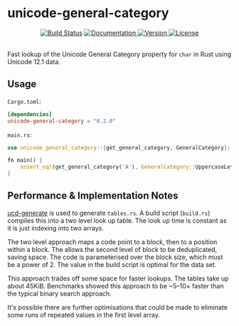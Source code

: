unicode-general-category
========================

<div align="center">
  <a href="https://travis-ci.com/yeslogic/unicode-general-category">
    <img src="https://travis-ci.com/yeslogic/unicode-general-category.svg?branch=master" alt="Build Status"></a>
  <a href="https://docs.rs/unicode-general-category">
    <img src="https://docs.rs/unicode-general-category/badge.svg" alt="Documentation">
  </a>
  <a href="https://crates.io/crates/unicode-general-category">
    <img src="https://img.shields.io/crates/v/unicode-general-category.svg" alt="Version">
  </a>
  <a href="https://github.com/yeslogic/unicode-general-category/blob/master/LICENSE">
    <img src="https://img.shields.io/crates/l/unicode-general-category.svg" alt="License">
  </a>
</div>

<br>

Fast lookup of the Unicode General Category property for `char` in Rust using
Unicode 12.1 data.

Usage
-----

`Cargo.toml`:

```toml
[dependencies]
unicode-general-category = "0.2.0"
```

`main.rs`:

```rust
use unicode_general_category::{get_general_category, GeneralCategory};

fn main() {
    assert_eq!(get_general_category('A'), GeneralCategory::UppercaseLetter);
}
```

Performance & Implementation Notes
----------------------------------

[ucd-generate] is used to generate `tables.rs`. A build script (`build.rs`)
compiles this into a two level look up table. The look up time is constant as
it is just indexing into two arrays.

The two level approach maps a code point to a block, then to a position within
a block. The allows the second level of block to be deduplicated, saving space.
The code is parameterised over the block size, which must be a power of 2. The
value in the build script is optimal for the data set.

This approach trades off some space for faster lookups. The tables take up
about 45KiB. Benchmarks showed this approach to be ~5–10× faster than the
typical binary search approach.

It's possible there are further optimisations that could be made to eliminate
some runs of repeated values in the first level array.

[ucd-generate]: https://github.com/BurntSushi/ucd-generate
